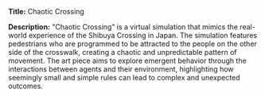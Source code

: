 **Title:** Chaotic Crossing

**Description:** "Chaotic Crossing" is a virtual simulation that mimics the real-world experience of the Shibuya Crossing in Japan. The simulation features pedestrians who are programmed to be attracted to the people on the other side of the crosswalk, creating a chaotic and unpredictable pattern of movement. The art piece aims to explore emergent behavior through the interactions between agents and their environment, highlighting how seemingly small and simple rules can lead to complex and unexpected outcomes.
